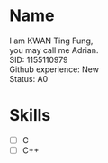 # Name
I am KWAN Ting Fung,  
you may call me Adrian.   
SID: 1155110979   
Github experience: New    
Status: A0  

# Skills
- [ ] C 
- [ ] C++

